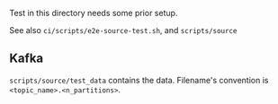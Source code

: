 Test in this directory needs some prior setup.

See also `ci/scripts/e2e-source-test.sh`, and `scripts/source`

## Kafka

`scripts/source/test_data` contains the data. Filename's convention is `<topic_name>.<n_partitions>`.

